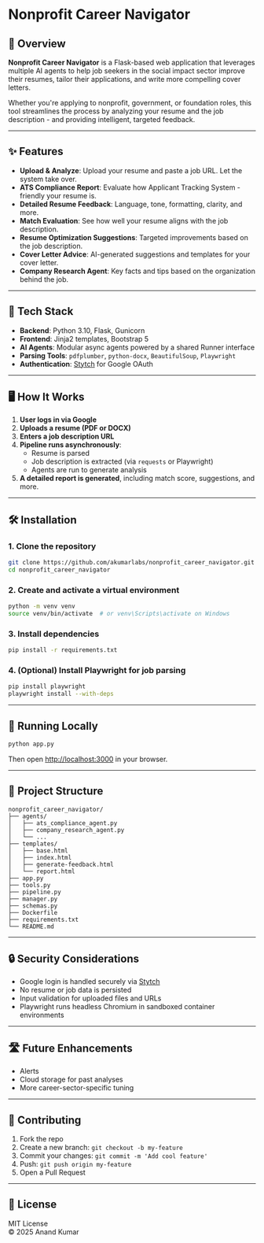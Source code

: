 # Nonprofit Career Navigator

## 🚀 Overview

**Nonprofit Career Navigator** is a Flask-based web application that leverages multiple AI agents to help job seekers in the social impact sector improve their resumes, tailor their applications, and write more compelling cover letters.

Whether you're applying to nonprofit, government, or foundation roles, this tool streamlines the process by analyzing your resume and the job description - and providing intelligent, targeted feedback.

---

## ✨ Features

- **Upload & Analyze**: Upload your resume and paste a job URL. Let the system take over.
- **ATS Compliance Report**: Evaluate how Applicant Tracking System - friendly your resume is.
- **Detailed Resume Feedback**: Language, tone, formatting, clarity, and more.
- **Match Evaluation**: See how well your resume aligns with the job description.
- **Resume Optimization Suggestions**: Targeted improvements based on the job description.
- **Cover Letter Advice**: AI-generated suggestions and templates for your cover letter.
- **Company Research Agent**: Key facts and tips based on the organization behind the job.

---

## 🧱 Tech Stack

- **Backend**: Python 3.10, Flask, Gunicorn
- **Frontend**: Jinja2 templates, Bootstrap 5
- **AI Agents**: Modular async agents powered by a shared Runner interface
- **Parsing Tools**: `pdfplumber`, `python-docx`, `BeautifulSoup`, `Playwright`
- **Authentication**: [Stytch](https://stytch.com) for Google OAuth

---

## 🖥️ How It Works

1. **User logs in via Google**
2. **Uploads a resume (PDF or DOCX)**
3. **Enters a job description URL**
4. **Pipeline runs asynchronously**:
   - Resume is parsed
   - Job description is extracted (via `requests` or Playwright)
   - Agents are run to generate analysis
5. **A detailed report is generated**, including match score, suggestions, and more.

---

## 🛠 Installation

### 1. Clone the repository
```bash
git clone https://github.com/akumarlabs/nonprofit_career_navigator.git
cd nonprofit_career_navigator
```

### 2. Create and activate a virtual environment
```bash
python -m venv venv
source venv/bin/activate  # or venv\Scripts\activate on Windows
```

### 3. Install dependencies
```bash
pip install -r requirements.txt
```

### 4. (Optional) Install Playwright for job parsing
```bash
pip install playwright
playwright install --with-deps
```

---

## 🧪 Running Locally

```bash
python app.py
```

Then open [http://localhost:3000](http://localhost:3000) in your browser.

---

## 🧩 Project Structure

```
nonprofit_career_navigator/
├── agents/
│   ├── ats_compliance_agent.py
│   ├── company_research_agent.py
│   └── ...
├── templates/
│   ├── base.html
│   ├── index.html
│   ├── generate-feedback.html
│   └── report.html
├── app.py
├── tools.py
├── pipeline.py
├── manager.py
├── schemas.py
├── Dockerfile
├── requirements.txt
└── README.md
```

---

## 🔒 Security Considerations

- Google login is handled securely via [Stytch](https://stytch.com)
- No resume or job data is persisted
- Input validation for uploaded files and URLs
- Playwright runs headless Chromium in sandboxed container environments

---

## 🛣 Future Enhancements

- Alerts
- Cloud storage for past analyses
- More career-sector-specific tuning

---

## 🙌 Contributing

1. Fork the repo
2. Create a new branch: `git checkout -b my-feature`
3. Commit your changes: `git commit -m 'Add cool feature'`
4. Push: `git push origin my-feature`
5. Open a Pull Request

---

## 📄 License

MIT License  
© 2025 Anand Kumar
